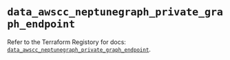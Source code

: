# `data_awscc_neptunegraph_private_graph_endpoint`

Refer to the Terraform Registory for docs: [`data_awscc_neptunegraph_private_graph_endpoint`](https://registry.terraform.io/providers/hashicorp/awscc/0.70.0/docs/data-sources/neptunegraph_private_graph_endpoint).
